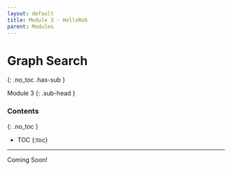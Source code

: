 ```yaml
---
layout: default
title: Module 3 - HelloRob
parent: Modules
---
```


# Graph Search
{: .no_toc .has-sub }

Module 3
{: .sub-head }

### Contents
{: .no_toc }

* TOC
{:toc}

---

Coming Soon!
